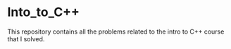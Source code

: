 # Into_to_C++
This repository contains all the problems related to the intro to C++ course that I solved.
